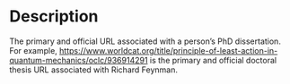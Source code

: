 # Description
The primary and official URL associated with a person’s PhD dissertation. For example, https://www.worldcat.org/title/principle-of-least-action-in-quantum-mechanics/oclc/936914291 is the primary and official doctoral thesis URL associated with Richard Feynman.